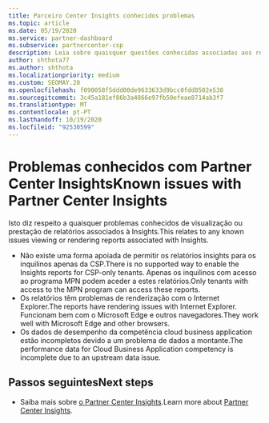 ```yaml
---
title: Parceiro Center Insights conhecidos problemas
ms.topic: article
ms.date: 05/19/2020
ms.service: partner-dashboard
ms.subservice: partnercenter-csp
description: Leia sobre quaisquer questões conhecidas associadas aos relatórios do Partner Center Insights (PCI). As informações podem incluir problemas de renderização conhecidos ou limitações de reporte.
author: shthota77
ms.author: shthota
ms.localizationpriority: medium
ms.custom: SEOMAY.20
ms.openlocfilehash: f098058f5ddd00de9633633d9bcc0fdd8502e538
ms.sourcegitcommit: 3c45a181ef86b3a4866e97fb50efeae8714ab3f7
ms.translationtype: MT
ms.contentlocale: pt-PT
ms.lasthandoff: 10/19/2020
ms.locfileid: "92530599"
---
```

# <a name="known-issues-with-partner-center-insights"></a><span data-ttu-id="8e288-104">Problemas conhecidos com Partner Center Insights</span><span class="sxs-lookup"><span data-stu-id="8e288-104">Known issues with Partner Center Insights</span></span>

<span data-ttu-id="8e288-105">Isto diz respeito a quaisquer problemas conhecidos de visualização ou prestação de relatórios associados à Insights.</span><span class="sxs-lookup"><span data-stu-id="8e288-105">This relates to any known issues viewing or rendering reports associated with Insights.</span></span>

- <span data-ttu-id="8e288-106">Não existe uma forma apoiada de permitir os relatórios insights para os inquilinos apenas da CSP.</span><span class="sxs-lookup"><span data-stu-id="8e288-106">There is no supported way to enable the Insights reports for CSP-only tenants.</span></span> <span data-ttu-id="8e288-107">Apenas os inquilinos com acesso ao programa MPN podem aceder a estes relatórios.</span><span class="sxs-lookup"><span data-stu-id="8e288-107">Only tenants with access to the MPN program can access these reports.</span></span>
- <span data-ttu-id="8e288-108">Os relatórios têm problemas de renderização com o Internet Explorer.</span><span class="sxs-lookup"><span data-stu-id="8e288-108">The reports have rendering issues with Internet Explorer.</span></span> <span data-ttu-id="8e288-109">Funcionam bem com o Microsoft Edge e outros navegadores.</span><span class="sxs-lookup"><span data-stu-id="8e288-109">They work well with Microsoft Edge and other browsers.</span></span>
- <span data-ttu-id="8e288-110">Os dados de desempenho da competência cloud business application estão incompletos devido a um problema de dados a montante.</span><span class="sxs-lookup"><span data-stu-id="8e288-110">The performance data for Cloud Business Application competency is incomplete due to an upstream data issue.</span></span>

## <a name="next-steps"></a><span data-ttu-id="8e288-111">Passos seguintes</span><span class="sxs-lookup"><span data-stu-id="8e288-111">Next steps</span></span>

- <span data-ttu-id="8e288-112">Saiba mais sobre [o Partner Center Insights](partner-center-insights.md).</span><span class="sxs-lookup"><span data-stu-id="8e288-112">Learn more about [Partner Center Insights](partner-center-insights.md).</span></span>
